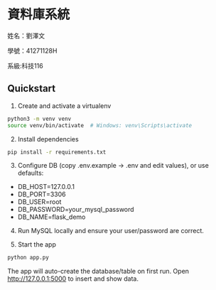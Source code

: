 # 資料庫系統
姓名：劉澤文

學號：41271128H

系級:科技116

## Quickstart

1) Create and activate a virtualenv
```bash
python3 -m venv venv
source venv/bin/activate  # Windows: venv\Scripts\activate
```

2) Install dependencies
```bash
pip install -r requirements.txt
```

3) Configure DB (copy .env.example -> .env and edit values), or use defaults:
- DB_HOST=127.0.0.1
- DB_PORT=3306
- DB_USER=root
- DB_PASSWORD=your_mysql_password
- DB_NAME=flask_demo

4) Run MySQL locally and ensure your user/password are correct.

5) Start the app
```bash
python app.py
```

The app will auto-create the database/table on first run.
Open http://127.0.0.1:5000 to insert and show data.
